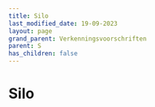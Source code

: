 ```yaml
---
title: Silo
last_modified_date: 19-09-2023
layout: page
grand_parent: Verkenningsvoorschriften
parent: S
has_children: false
---
```


Silo
====

